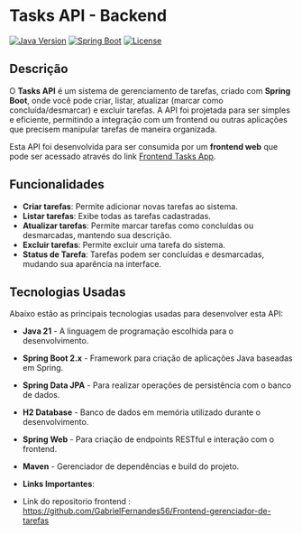 # Tasks API - Backend

[![Java Version](https://img.shields.io/badge/Java-17-green.svg)](https://www.java.com/)
[![Spring Boot](https://img.shields.io/badge/Spring%20Boot-2.x-green.svg)](https://spring.io/projects/spring-boot)
[![License](https://img.shields.io/badge/License-MIT-green.svg)](LICENSE)

## Descrição

O **Tasks API** é um sistema de gerenciamento de tarefas, criado com **Spring Boot**, onde você pode criar, listar, atualizar (marcar como concluída/desmarcar) e excluir tarefas. A API foi projetada para ser simples e eficiente, permitindo a integração com um frontend ou outras aplicações que precisem manipular tarefas de maneira organizada.

Esta API foi desenvolvida para ser consumida por um **frontend web** que pode ser acessado através do link [Frontend Tasks App](https://github.com/SEU_USUARIO/frontend-tasks-app).

## Funcionalidades

- **Criar tarefas**: Permite adicionar novas tarefas ao sistema.
- **Listar tarefas**: Exibe todas as tarefas cadastradas.
- **Atualizar tarefas**: Permite marcar tarefas como concluídas ou desmarcadas, mantendo sua descrição.
- **Excluir tarefas**: Permite excluir uma tarefa do sistema.
- **Status de Tarefa**: Tarefas podem ser concluídas e desmarcadas, mudando sua aparência na interface.

## Tecnologias Usadas

Abaixo estão as principais tecnologias usadas para desenvolver esta API:

- **Java 21** - A linguagem de programação escolhida para o desenvolvimento.
- **Spring Boot 2.x** - Framework para criação de aplicações Java baseadas em Spring.
- **Spring Data JPA** - Para realizar operações de persistência com o banco de dados.
- **H2 Database** - Banco de dados em memória utilizado durante o desenvolvimento.
- **Spring Web** - Para criação de endpoints RESTful e interação com o frontend.
- **Maven** - Gerenciador de dependências e build do projeto.

- **Links Importantes**:

- Link do repositorio frontend : https://github.com/GabrielFernandes56/Frontend-gerenciador-de-tarefas


